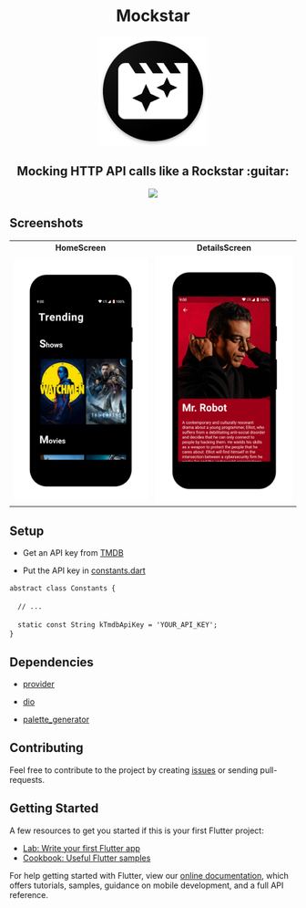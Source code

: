 <h1 align="center">Mockstar</h1>

<p align="center"><img src="https://raw.githubusercontent.com/AubergineDevelopers/Mockstar/master/screenshots/icon.png" alt="logo"></p>

<h2 align="center">Mocking HTTP API calls like a Rockstar :guitar:</h2>

<p align="center"><img src="https://raw.githubusercontent.com/AubergineDevelopers/Mockstar/master/screenshots/demo.gif"></p>

## Screenshots
<table>
    <tr>
        <th>
            HomeScreen
        </th>
        <th>
            DetailsScreen
        </th>
    </tr>
    <tr>
        <td>
            <img src="https://raw.githubusercontent.com/AubergineDevelopers/Mockstar/master/screenshots/1.png" />
        </td>
        <td>
            <img src="https://raw.githubusercontent.com/AubergineDevelopers/Mockstar/master/screenshots/2.png" />
        </td>
    </tr>
</table>

## Setup
- Get an API key from [TMDB](https://developers.themoviedb.org/3/getting-started/introduction)

- Put the API key in [constants.dart](https://github.com/AubergineDevelopers/Mockstar/blob/master/lib/utils/constants.dart)

```
abstract class Constants {
    
  // ...

  static const String kTmdbApiKey = 'YOUR_API_KEY';
}
```

## Dependencies
- [provider](https://pub.dev/packages/provider)

- [dio](https://pub.dev/packages/dio)

- [palette_generator](https://pub.dev/packages/palette_generator)

## Contributing
Feel free to contribute to the project by creating [issues](https://github.com/AubergineDevelopers/Mockstar/issues) or sending pull-requests.

## Getting Started
A few resources to get you started if this is your first Flutter project:

- [Lab: Write your first Flutter app](https://flutter.dev/docs/get-started/codelab)
- [Cookbook: Useful Flutter samples](https://flutter.dev/docs/cookbook)

For help getting started with Flutter, view our
[online documentation](https://flutter.dev/docs), which offers tutorials,
samples, guidance on mobile development, and a full API reference.
